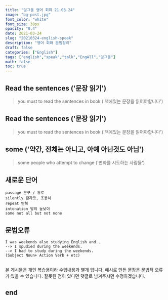 ```yaml
---
title: "잉그올 영어 회화 21.03.24"
image: "bg-post.jpg"
font_color: "white"
font_size: 30px
opacity: "0.4"
date: 2021-03-24
slug: "20210324-english-speak"
description: "영어 회화 문법정리"
draft: false
categories: ["English"]
tags: ["english","speak","talk","EngAll","잉그올"]
math: false
toc: true
---
```


## 	Read the sentences ('문장 읽기')
>	you must to read the sentences in book  ('책에있는 문장을 읽어야합니다')

## 	Read the sentences ('문장 읽기')
>	you must to read the sentences in book  ('책에있는 문장을 읽어야합니다')

## 	some ('약간, 전체는 아니고, 아예 아닌것도 아님')
>	some people who attempt to change  ('변화를 시도하는 사람들')


## 새로운 단어 
```
passage 문구 / 통로
silently 잠자코, 조용히
repeat 반복
intonation 말의 높낮이
some not all but not none
```

## 문법오류
```
I was weekends also studying English and.. 
--> I spudied during the weekends.
--> I had to study during the weekends.
(Subject Noun+ Action Verb + etc)


```

본 게시물은 개인 복습용이라 수업내용과 별개 입니다.
예시로 만든 문장은 문법적 오류가 있을 수 있습니다. 
잘못된 점이 있다면 댓글로 남겨주시면 수정하겠습니다. 

## end